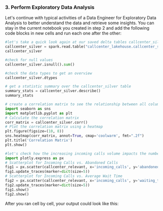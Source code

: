 ### 3. Perform Exploratory Data Analysis
Let's continue with typical activities of a Data Engineer for Exploratory Data Analysis to better understand the data and retrieve some insights. You can stay in the current notebook you created in step 2 and add the following code blocks in new cells and run each one after the other:

```Python
#let's take a quick look again at our saved delta tables callcenter_silver
callcenter_silver = spark.read.table("callcenter_lakehouse.callcenter_silver").toPandas()
callcenter_silver

#check for null values
callcenter_silver.isnull().sum()

#check the data types to get an overview
callcenter_silver.dtypes

# get a statistic summary over the callcenter_silver table
summary_stats = callcenter_silver.describe()
summary_stats

# create a correlation matrix to see the relationship between all columns
import seaborn as sns
import matplotlib.pyplot as plt
# Calculate the correlation matrix
corr_matrix = callcenter_silver.corr()
# Plot the correlation matrix using a heatmap
plt.figure(figsize=(10, 8))
sns.heatmap(corr_matrix, annot=True, cmap='coolwarm', fmt=".2f")
plt.title('Correlation Matrix')
plt.show()

#let's check how the increasing incoming calls volume impacts the number of abandoned calls and the average waiting time
import plotly.express as px
# Scatterplot for Incoming Calls vs. Abandoned Calls
fig1 = px.scatter(callcenter_relevant, x='incoming_calls', y='abandoned_calls', title='Incoming Calls vs. Abandoned Calls')
fig1.update_traces(marker=dict(size=5))
# Scatterplot for Incoming Calls vs. Average Wait Time
fig2 = px.scatter(callcenter_relevant, x='incoming_calls', y='waiting_time_avg', title='Incoming Calls vs. Average Wait Time')
fig2.update_traces(marker=dict(size=5))
fig1.show()
fig2.show()
```

After you ran cell by cell, your output could look like this:


